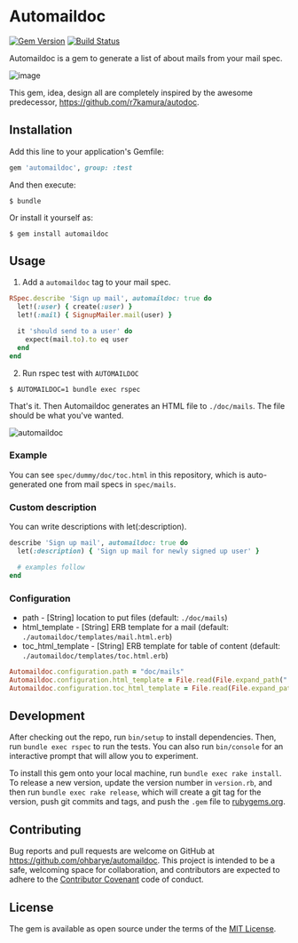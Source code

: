 # Automaildoc

[![Gem Version](https://badge.fury.io/rb/automaildoc.svg)](https://badge.fury.io/rb/automaildoc)
[![Build Status](https://travis-ci.org/ohbarye/automaildoc.svg?branch=master)](https://travis-ci.org/ohbarye/automaildoc)

Automaildoc is a gem to generate a list of about mails from your mail spec.

![image](https://user-images.githubusercontent.com/1811616/30522089-771f2474-9c05-11e7-8f9f-ed8f828c18b8.png)

This gem, idea, design all are completely inspired by the awesome predecessor, https://github.com/r7kamura/autodoc.

## Installation

Add this line to your application's Gemfile:

```ruby
gem 'automaildoc', group: :test
```

And then execute:

```console
$ bundle
```

Or install it yourself as:

```console
$ gem install automaildoc
```

## Usage

1. Add a `automaildoc` tag to your mail spec.

```ruby
RSpec.describe 'Sign up mail', automaildoc: true do
  let!(:user) { create(:user) }
  let!(:mail) { SignupMailer.mail(user) }

  it 'should send to a user' do
    expect(mail.to).to eq user
  end
end
```

2. Run rspec test with `AUTOMAILDOC`

```console
$ AUTOMAILDOC=1 bundle exec rspec
```

That's it. Then Automaildoc generates an HTML file to `./doc/mails`. The file should be what you've wanted.

![automaildoc](https://user-images.githubusercontent.com/1811616/29994112-c6dacbc6-9002-11e7-812f-a346d415d6c4.gif)

### Example

You can see `spec/dummy/doc/toc.html` in this repository, which is auto-generated one from mail specs in `spec/mails`.

### Custom description

You can write descriptions with let(:description).

```ruby
describe 'Sign up mail', automaildoc: true do
  let(:description) { 'Sign up mail for newly signed up user' }

  # examples follow
end
```

### Configuration

- path - [String] location to put files (default: `./doc/mails`)
- html_template - [String] ERB template for a mail (default: `./automaildoc/templates/mail.html.erb`)
- toc_html_template - [String] ERB template for table of content (default: `./automaildoc/templates/toc.html.erb`)

```ruby
Automaildoc.configuration.path = "doc/mails"
Automaildoc.configuration.html_template = File.read(File.expand_path("../automaildoc/templates/mail.html.erb", __FILE__))
Automaildoc.configuration.toc_html_template = File.read(File.expand_path("../automaildoc/templates/toc.html.erb", __FILE__))
```

## Development

After checking out the repo, run `bin/setup` to install dependencies. Then, run `bundle exec rspec` to run the tests. You can also run `bin/console` for an interactive prompt that will allow you to experiment.

To install this gem onto your local machine, run `bundle exec rake install`. To release a new version, update the version number in `version.rb`, and then run `bundle exec rake release`, which will create a git tag for the version, push git commits and tags, and push the `.gem` file to [rubygems.org](https://rubygems.org).

## Contributing

Bug reports and pull requests are welcome on GitHub at https://github.com/ohbarye/automaildoc. This project is intended to be a safe, welcoming space for collaboration, and contributors are expected to adhere to the [Contributor Covenant](http://contributor-covenant.org) code of conduct.

## License

The gem is available as open source under the terms of the [MIT License](http://opensource.org/licenses/MIT).
